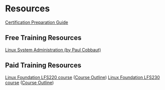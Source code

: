 # Resources

[Certification Preparation Guide](http://training.linuxfoundation.org/download-free-certification-prep-guide)

## Free Training Resources

[Linux System Administration (by Paul Cobbaut)](http://linux-training.be/files/books/LinuxAdm.pdf)

## Paid Training Resources

[Linux Foundation LFS220 course](http://training.linuxfoundation.org/linux-courses/system-administration-training/linux-system-administration) ([Course Outline](http://training.linuxfoundation.org/linux-courses/linux-system-administration/outline))
[Linux Foundation LFS230 course](https://training.linuxfoundation.org/linux-courses/system-administration-training/linux-network-management) ([Course Outline](https://training.linuxfoundation.org/linux-courses/linux-network-management/outline))